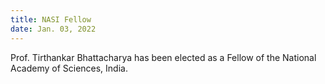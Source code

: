 ```yaml
---
title: NASI Fellow
date: Jan. 03, 2022
---
```


Prof. Tirthankar Bhattacharya has been elected as a Fellow of the National Academy of Sciences, India.   
